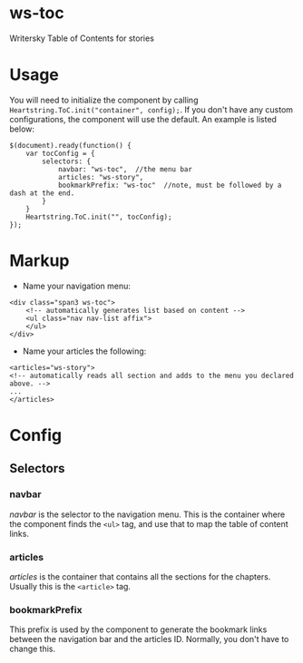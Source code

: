 # ws-toc #

Writersky Table of Contents for stories


# Usage #
You will need to initialize the component by calling `Heartstring.ToC.init("container", config);`.  If you don't have any custom configurations, the component will use the default. An example is listed below:

```
$(document).ready(function() {
    var tocConfig = {
        selectors: {
            navbar: "ws-toc",  //the menu bar
            articles: "ws-story",
            bookmarkPrefix: "ws-toc"  //note, must be followed by a dash at the end.
        }
    }
    Heartstring.ToC.init("", tocConfig);
});
```

# Markup #
* Name your navigation menu:
```
<div class="span3 ws-toc">
    <!-- automatically generates list based on content -->
    <ul class="nav nav-list affix">
    </ul>
</div>
```

* Name your articles the following:
```
<articles="ws-story">
<!-- automatically reads all section and adds to the menu you declared above. -->
...
</articles>
```

# Config #
## Selectors ##
### navbar ###
*navbar* is the selector to the navigation menu.  This is the container where the component finds the `<ul>` tag, and use that to map the table of content links.

### articles ###
*articles* is the container that contains all the sections for the chapters.  Usually this is the `<article>` tag.

### bookmarkPrefix ###
This prefix is used by the component to generate the bookmark links between the navigation bar and the articles ID.  Normally, you don't have to change this.